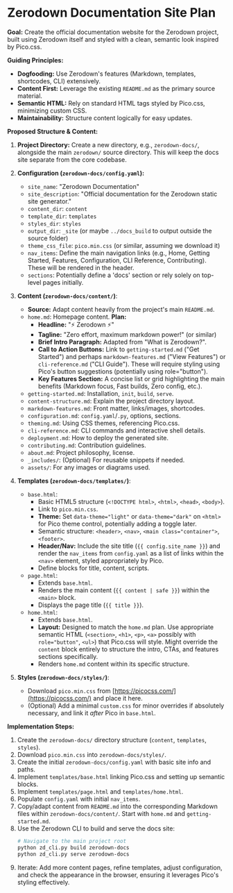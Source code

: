 # Zerodown Documentation Site Plan

**Goal:** Create the official documentation website for the Zerodown project, built using Zerodown itself and styled with a clean, semantic look inspired by Pico.css.

**Guiding Principles:**
*   **Dogfooding:** Use Zerodown's features (Markdown, templates, shortcodes, CLI) extensively.
*   **Content First:** Leverage the existing `README.md` as the primary source material.
*   **Semantic HTML:** Rely on standard HTML tags styled by Pico.css, minimizing custom CSS.
*   **Maintainability:** Structure content logically for easy updates.

**Proposed Structure & Content:**

1.  **Project Directory:** Create a new directory, e.g., `zerodown-docs/`, alongside the main `zerodown/` source directory. This will keep the docs site separate from the core codebase.

2.  **Configuration (`zerodown-docs/config.yaml`):**
    *   `site_name`: "Zerodown Documentation"
    *   `site_description`: "Official documentation for the Zerodown static site generator."
    *   `content_dir`: `content`
    *   `template_dir`: `templates`
    *   `styles_dir`: `styles`
    *   `output_dir`: `_site` (or maybe `../docs_build` to output outside the source folder)
    *   `theme_css_file`: `pico.min.css` (or similar, assuming we download it)
    *   `nav_items`: Define the main navigation links (e.g., Home, Getting Started, Features, Configuration, CLI Reference, Contributing). These will be rendered in the header.
    *   `sections`: Potentially define a 'docs' section or rely solely on top-level pages initially.

3.  **Content (`zerodown-docs/content/`)**:
    *   **Source:** Adapt content heavily from the project's main `README.md`.
    *   `home.md`: Homepage content. **Plan:**
        *   **Headline:** "⚡ Zerodown ⚡"
        *   **Tagline:** "Zero effort, maximum markdown power!" (or similar)
        *   **Brief Intro Paragraph:** Adapted from "What is Zerodown?".
        *   **Call to Action Buttons:** Link to `getting-started.md` ("Get Started") and perhaps `markdown-features.md` ("View Features") or `cli-reference.md` ("CLI Guide"). These will require styling using Pico's button suggestions (potentially using role="button").
        *   **Key Features Section:** A concise list or grid highlighting the main benefits (Markdown focus, Fast builds, Zero config, etc.).
    *   `getting-started.md`: Installation, `init`, `build`, `serve`.
    *   `content-structure.md`: Explain the project directory layout.
    *   `markdown-features.md`: Front matter, links/images, shortcodes.
    *   `configuration.md`: `config.yaml`/`.py`, options, sections.
    *   `theming.md`: Using CSS themes, referencing Pico.css.
    *   `cli-reference.md`: CLI commands and interactive shell details.
    *   `deployment.md`: How to deploy the generated site.
    *   `contributing.md`: Contribution guidelines.
    *   `about.md`: Project philosophy, license.
    *   `_includes/`: (Optional) For reusable snippets if needed.
    *   `assets/`: For any images or diagrams used.

4.  **Templates (`zerodown-docs/templates/`)**:
    *   `base.html`:
        *   Basic HTML5 structure (`<!DOCTYPE html>`, `<html>`, `<head>`, `<body>`).
        *   Link to `pico.min.css`.
        *   **Theme:** Set `data-theme="light"` or `data-theme="dark"` on `<html>` for Pico theme control, potentially adding a toggle later.
        *   Semantic structure: `<header>`, `<nav>`, `<main class="container">`, `<footer>`.
        *   **Header/Nav:** Include the site title (`{{ config.site_name }}`) and render the `nav_items` from `config.yaml` as a list of links within the `<nav>` element, styled appropriately by Pico.
        *   Define blocks for title, content, scripts.
    *   `page.html`:
        *   Extends `base.html`.
        *   Renders the main content (`{{ content | safe }}`) within the `<main>` block.
        *   Displays the page title (`{{ title }}`).
    *   `home.html`:
        *   Extends `base.html`.
        *   **Layout:** Designed to match the `home.md` plan. Use appropriate semantic HTML (`<section>`, `<h1>`, `<p>`, `<a>` possibly with `role="button"`, `<ul>`) that Pico.css will style. Might override the `content` block entirely to structure the intro, CTAs, and features sections specifically.
        *   Renders `home.md` content within its specific structure.

5.  **Styles (`zerodown-docs/styles/`)**:
    *   Download `pico.min.css` from [https://picocss.com/](https://picocss.com/) and place it here.
    *   (Optional) Add a minimal `custom.css` for minor overrides if absolutely necessary, and link it *after* Pico in `base.html`.

**Implementation Steps:**

1.  Create the `zerodown-docs/` directory structure (`content`, `templates`, `styles`).
2.  Download `pico.min.css` into `zerodown-docs/styles/`.
3.  Create the initial `zerodown-docs/config.yaml` with basic site info and paths.
4.  Implement `templates/base.html` linking Pico.css and setting up semantic blocks.
5.  Implement `templates/page.html` and `templates/home.html`.
6.  Populate `config.yaml` with initial `nav_items`.
7.  Copy/adapt content from `README.md` into the corresponding Markdown files within `zerodown-docs/content/`. Start with `home.md` and `getting-started.md`.
8.  Use the Zerodown CLI to build and serve the docs site:
    ```bash
    # Navigate to the main project root
    python zd_cli.py build zerodown-docs
    python zd_cli.py serve zerodown-docs
    ```
9.  Iterate: Add more content pages, refine templates, adjust configuration, and check the appearance in the browser, ensuring it leverages Pico's styling effectively. 